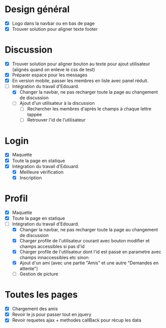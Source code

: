 # Design général
- [x] Logo dans la navbar ou en bas de page
- [x] Trouver solution pour aligner texte footer

# Discussion
- [x] Trouver solution pour aligner bouton au texte pour ajout utilisateur (alignés quand on enleve le css de test)
- [x] Préparer espace pour les messages
- [x] En version mobile, passer les membres en liste avec panel réduit.
- [ ] Intégration du travail d'Edouard.
  - [x] Changer la navbar, ne pas recharger toute la page au changement de discussion
  - [ ] Ajout d'un utilisateur à la discussion
    - [ ] Rechercher les membres d'après le champs à chaque lettre tappée
    - [ ] Retrouver l'id de l'utilisateur

# Login
- [x] Maquette
- [x] Toute la page en statique
- [x] Intégration du travail d'Edouard.
  - [x] Meilleure vérification
  - [x] Inscription

# Profil
- [x] Maquette
- [x] Toute la page en statique
- [ ] Intégration du travail d'Edouard.
  - [x] Changer la navbar, ne pas recharger toute la page au changement de discussion
  - [x] Charger profile de l'utilisateur courant avec bouton modifier et champs accessibles si pas d'id
  - [x] Charger profile de l'utilisateur dont l'id est passé en parametre avec champs innaccessibles etc sinon
  - [x] Ajout d'un ami (avec une partie "Amis" et une autre "Demandes en attente")
  - [ ] Gestion de picture

# Toutes les pages
- [x] Chargement des amis
- [x] Revoir le js pour passer tout en jquery
- [x] Revoir requetes ajax + methodes callBack pour récup les data
